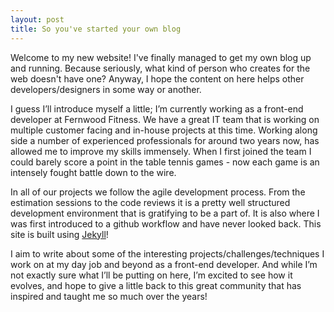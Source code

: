 ```yaml
---
layout: post
title: So you've started your own blog
---
```


Welcome to my new website! I've finally managed to get my own blog up and running. Because seriously, what kind of person who creates for the web doesn't have one? Anyway, I hope the content on here helps other developers/designers in some way or another. 

I guess I’ll introduce myself a little; I’m currently working as a front-end developer at Fernwood Fitness. We have a great IT team that is working on multiple customer facing and in-house projects at this time. Working along side a number of experienced professionals for around two years now, has allowed me to improve my skills immensely. When I first joined the team I could barely score a point in the table tennis games - now each game is an intensely fought battle down to the wire.

In all of our projects we follow the agile development process. From the estimation sessions to the code reviews it is a pretty well structured development environment that is gratifying to be a part of. It is also where I was first introduced to a github workflow and have never looked back. This site is built using [Jekyll](http://jekyllrb.com/)!

I aim to write about some of the interesting projects/challenges/techniques I work on at my day job and beyond as a front-end developer. And while I’m not exactly sure what I’ll be putting on here, I’m excited to see how it evolves, and hope to give a little back to this great community that has inspired and taught me so much over the years!


   




